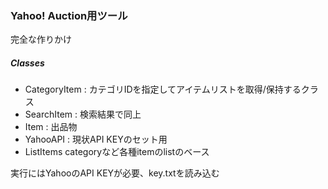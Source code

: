 ### Yahoo! Auction用ツール
完全な作りかけ

##### Classes
- CategoryItem : カテゴリIDを指定してアイテムリストを取得/保持するクラス
- SearchItem : 検索結果で同上
- Item : 出品物
- YahooAPI : 現状API KEYのセット用
- ListItems categoryなど各種itemのlistのベース

実行にはYahooのAPI KEYが必要、key.txtを読み込む
